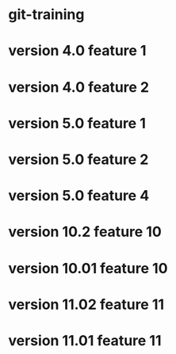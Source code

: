 # git-training
# version 4.0 feature 1
# version 4.0 feature 2
# version 5.0 feature 1
# version 5.0 feature 2
# version 5.0 feature 4
# version 10.2 feature 10
# version 10.01 feature 10
# version 11.02 feature 11
# version 11.01 feature 11